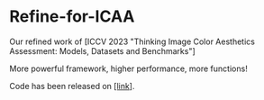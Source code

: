 # Refine-for-ICAA
Our refined work of [ICCV 2023 "Thinking Image Color Aesthetics Assessment: Models, Datasets and Benchmarks"]

More powerful framework, higher performance, more functions!

Code has been released on [[link]](https://github.com/woshidandan/Refine-for-ICAA).
